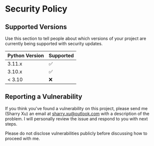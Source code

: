 # Security Policy

## Supported Versions

Use this section to tell people about which versions of your project are
currently being supported with security updates.

| Python Version  | Supported          |
| -------         | ------------------ |
| 3.11.x          | :white_check_mark: |
| 3.10.x          | :white_check_mark: |
| < 3.10          | :x:                |

## Reporting a Vulnerability

If you think you've found a vulnerability on this project, please send me (Sharry Xu) an email at sharry.xu@outlook.com with a description of the problem. I will personally review the issue and respond to you with next steps.

Please do not disclose vulnerabilities publicly before discussing how to proceed with me.
